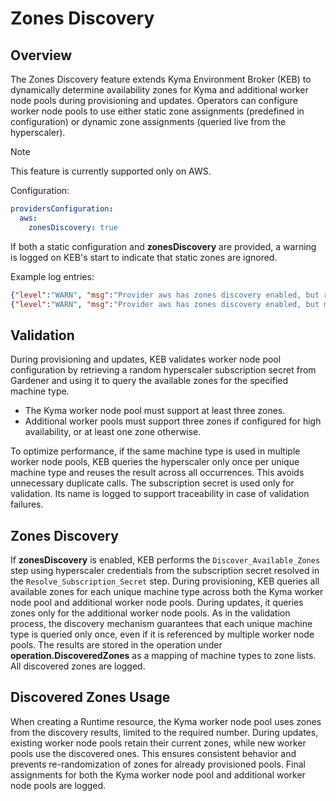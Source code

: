 # Zones Discovery

## Overview

The Zones Discovery feature extends Kyma Environment Broker (KEB) to dynamically determine availability zones for Kyma and additional worker node pools during provisioning and updates.
Operators can configure worker node pools to use either static zone assignments (predefined in configuration) or dynamic zone assignments (queried live from the hyperscaler).

> [!NOTE]
> This feature is currently supported only on AWS.

Configuration:

```yaml
providersConfiguration:
  aws:
    zonesDiscovery: true
```

If both a static configuration and **zonesDiscovery** are provided, a warning is logged on KEB's start to indicate that static zones are ignored.

Example log entries:

```json lines
{"level":"WARN", "msg":"Provider aws has zones discovery enabled, but region us-west-2 is configured with 4 static zones, which will be ignored."} 
{"level":"WARN", "msg":"Provider aws has zones discovery enabled, but machine type g6 in region ap-south-1 is configured with 1 static zones, which will be ignored."}
```

## Validation

During provisioning and updates, KEB validates worker node pool configuration by retrieving a random hyperscaler subscription secret from Gardener and using it to query the available zones for the specified machine type.
- The Kyma worker node pool must support at least three zones.
- Additional worker pools must support three zones if configured for high availability, or at least one zone otherwise.

To optimize performance, if the same machine type is used in multiple worker node pools, KEB queries the hyperscaler only once per unique machine type and reuses the result across all occurrences. This avoids unnecessary duplicate calls.
The subscription secret is used only for validation. Its name is logged to support traceability in case of validation failures.

## Zones Discovery

If **zonesDiscovery** is enabled, KEB performs the `Discover_Available_Zones` step using hyperscaler credentials from the subscription secret resolved in the `Resolve_Subscription_Secret` step.
During provisioning, KEB queries all available zones for each unique machine type across both the Kyma worker node pool and additional worker node pools. During updates, it queries zones only for the additional worker node pools.
As in the validation process, the discovery mechanism guarantees that each unique machine type is queried only once, even if it is referenced by multiple worker node pools.
The results are stored in the operation under **operation.DiscoveredZones** as a mapping of machine types to zone lists. All discovered zones are logged.

## Discovered Zones Usage

When creating a Runtime resource, the Kyma worker node pool uses zones from the discovery results, limited to the required number.
During updates, existing worker node pools retain their current zones, while new worker pools use the discovered ones. This ensures consistent behavior and prevents re-randomization of zones for already provisioned pools.
Final assignments for both the Kyma worker node pool and additional worker node pools are logged.
